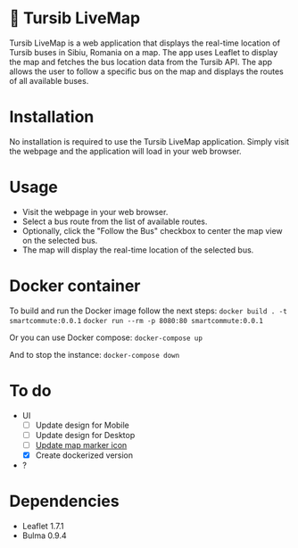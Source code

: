# 🚌 Tursib LiveMap

Tursib LiveMap is a web application that displays the real-time location of Tursib buses in Sibiu, Romania on a map. The app uses Leaflet to display the map and fetches the bus location data from the Tursib API. The app allows the user to follow a specific bus on the map and displays the routes of all available buses.

# Installation

No installation is required to use the Tursib LiveMap application. Simply visit the webpage and the application will load in your web browser.

# Usage

- Visit the webpage in your web browser.
- Select a bus route from the list of available routes.
- Optionally, click the "Follow the Bus" checkbox to center the map view on the selected bus.
- The map will display the real-time location of the selected bus.

# Docker container

To build and run the Docker image follow the next steps:
`docker build . -t smartcommute:0.0.1`
`docker run --rm -p 8080:80 smartcommute:0.0.1`

Or you can use Docker compose:
`docker-compose up`

And to stop the instance:
`docker-compose down`

# To do
- UI
  - [ ] Update design for Mobile
  - [ ] Update design for Desktop
  - [ ] [Update map marker icon](https://leafletjs.com/examples/custom-icons/)
  - [x] Create dockerized version
- ?

# Dependencies

- Leaflet 1.7.1
- Bulma 0.9.4
